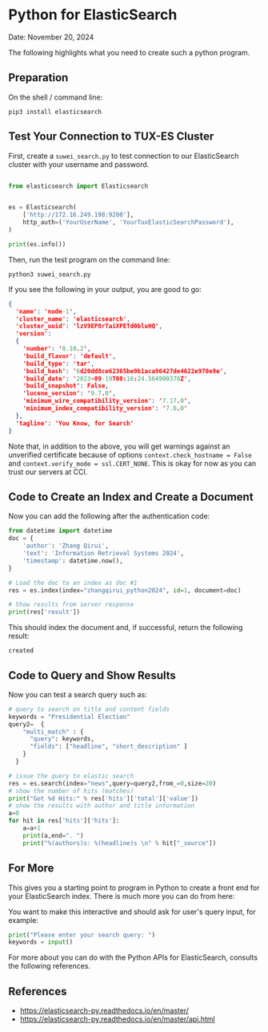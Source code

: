 
# Python for ElasticSearch

Date: November 20, 2024

The following highlights what you need to create such a python program.

## Preparation

On the shell / command line:

```shell
pip3 install elasticsearch
```

## Test Your Connection to TUX-ES Cluster

First, create a ```suwei_search.py``` to test connection to our ElasticSearch cluster with your username and password.

```python

from elasticsearch import Elasticsearch


es = Elasticsearch(
    ['http://172.16.249.198:9200'],
    http_auth=('YourUserName', 'YourTuxElasticSearchPassword'),
)

print(es.info())
```

Then, run the test program on the command line:

```shell
python3 suwei_search.py
```

If you see the following in your output, you are good to go:

```json
{
  'name': 'node-1', 
  'cluster_name': 'elasticsearch', 
  'cluster_uuid': 'lzV9EP8rTaiXPETd0bluHQ', 
  'version': 
  {
    'number': '8.10.2', 
    'build_flavor': 'default', 
    'build_type': 'tar', 
    'build_hash': '6d20dd8ce62365be9b1aca96427de4622e970e9e', 
    'build_date': '2023-09-19T08:16:24.564900370Z', 
    'build_snapshot': False, 
    'lucene_version': '9.7.0', 
    'minimum_wire_compatibility_version': '7.17.0', 
    'minimum_index_compatibility_version': '7.0.0'
  }, 
  'tagline': 'You Know, for Search'
}
```

Note that, in addition to the above, you will get warnings against an unverified certificate because of options ```context.check_hostname = False```
and ```context.verify_mode = ssl.CERT_NONE```. This is okay for now as you can trust our servers at CCI.

## Code to Create an Index and Create a Document

Now you can add the following after the authentication code:

```python
from datetime import datetime
doc = {
    'author': 'Zhang Qirui',
    'text': 'Information Retrieval Systems 2024',
    'timestamp': datetime.now(),
}

# Load the doc to an index as doc #1
res = es.index(index="zhangqirui_python2024", id=1, document=doc)

# Show results from server response
print(res['result'])
```

This should index the document and, if successful, return the following result:

```
created
```

## Code to Query and Show Results

Now you can test a search query such as:

```python
# query to search on title and content fields
keywords = "Presidential Election"
query2=  {
    "multi_match" : {
      "query": keywords,
      "fields": ["headline", "short_description" ]
    }
  }

# issue the query to elastic search
res = es.search(index="news",query=query2,from_=0,size=20)
# show the number of hits (matches)
print("Got %d Hits:" % res['hits']['total']['value'])
# show the results with author and title information
a=0
for hit in res['hits']['hits']:
    a=a+1
    print(a,end=". ")
    print("%(authors)s: %(headline)s \n" % hit["_source"])
```

## For More

This gives you a starting point to program in Python to create a front end for your ElasticSearch index. There is much more you can do from here:

You want to make this interactive and should ask for user's query input, for example:

```python
print("Please enter your search query: ")
keywords = input()
```

For more about you can do with the Python APIs for ElasticSearch, consults the following references.


## References

+ https://elasticsearch-py.readthedocs.io/en/master/
+ https://elasticsearch-py.readthedocs.io/en/master/api.html
